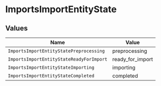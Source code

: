 # ImportsImportEntityState


## Values

| Name                                     | Value                                    |
| ---------------------------------------- | ---------------------------------------- |
| `ImportsImportEntityStatePreprocessing`  | preprocessing                            |
| `ImportsImportEntityStateReadyForImport` | ready_for_import                         |
| `ImportsImportEntityStateImporting`      | importing                                |
| `ImportsImportEntityStateCompleted`      | completed                                |